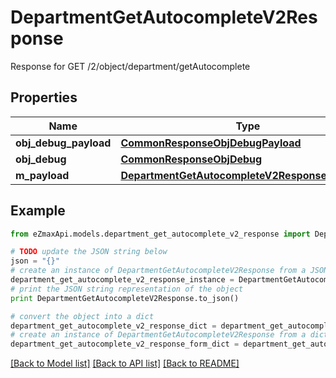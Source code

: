 # DepartmentGetAutocompleteV2Response

Response for GET /2/object/department/getAutocomplete

## Properties

Name | Type | Description | Notes
------------ | ------------- | ------------- | -------------
**obj_debug_payload** | [**CommonResponseObjDebugPayload**](CommonResponseObjDebugPayload.md) |  | 
**obj_debug** | [**CommonResponseObjDebug**](CommonResponseObjDebug.md) |  | [optional] 
**m_payload** | [**DepartmentGetAutocompleteV2ResponseMPayload**](DepartmentGetAutocompleteV2ResponseMPayload.md) |  | 

## Example

```python
from eZmaxApi.models.department_get_autocomplete_v2_response import DepartmentGetAutocompleteV2Response

# TODO update the JSON string below
json = "{}"
# create an instance of DepartmentGetAutocompleteV2Response from a JSON string
department_get_autocomplete_v2_response_instance = DepartmentGetAutocompleteV2Response.from_json(json)
# print the JSON string representation of the object
print DepartmentGetAutocompleteV2Response.to_json()

# convert the object into a dict
department_get_autocomplete_v2_response_dict = department_get_autocomplete_v2_response_instance.to_dict()
# create an instance of DepartmentGetAutocompleteV2Response from a dict
department_get_autocomplete_v2_response_form_dict = department_get_autocomplete_v2_response.from_dict(department_get_autocomplete_v2_response_dict)
```
[[Back to Model list]](../README.md#documentation-for-models) [[Back to API list]](../README.md#documentation-for-api-endpoints) [[Back to README]](../README.md)


